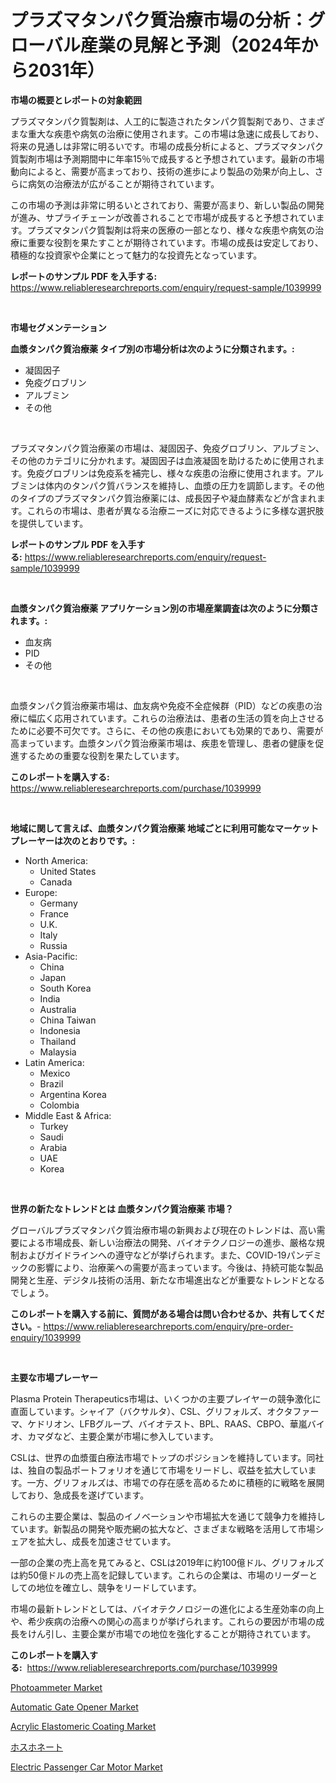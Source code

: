 <p><h1>プラズマタンパク質治療市場の分析：グローバル産業の見解と予測（2024年から2031年）</h1></p><p><strong>市場の概要とレポートの対象範囲</strong></p>
<p><p>プラズマタンパク質製剤は、人工的に製造されたタンパク質製剤であり、さまざまな重大な疾患や病気の治療に使用されます。この市場は急速に成長しており、将来の見通しは非常に明るいです。市場の成長分析によると、プラズマタンパク質製剤市場は予測期間中に年率15％で成長すると予想されています。最新の市場動向によると、需要が高まっており、技術の進歩により製品の効果が向上し、さらに病気の治療法が広がることが期待されています。</p><p>この市場の予測は非常に明るいとされており、需要が高まり、新しい製品の開発が進み、サプライチェーンが改善されることで市場が成長すると予想されています。プラズマタンパク質製剤は将来の医療の一部となり、様々な疾患や病気の治療に重要な役割を果たすことが期待されています。市場の成長は安定しており、積極的な投資家や企業にとって魅力的な投資先となっています。</p></p>
<p><strong>レポートのサンプル PDF を入手する:</strong> <a href="https://www.reliableresearchreports.com/enquiry/request-sample/1039999">https://www.reliableresearchreports.com/enquiry/request-sample/1039999</a></p>
<p>&nbsp;</p>
<p><strong>市場セグメンテーション</strong></p>
<p><strong>血漿タンパク質治療薬 タイプ別の市場分析は次のように分類されます。:</strong></p>
<p><ul><li>凝固因子</li><li>免疫グロブリン</li><li>アルブミン</li><li>その他</li></ul></p>
<p>&nbsp;</p>
<p><p>プラズマタンパク質治療薬の市場は、凝固因子、免疫グロブリン、アルブミン、その他のカテゴリに分かれます。凝固因子は血液凝固を助けるために使用されます。免疫グロブリンは免疫系を補完し、様々な疾患の治療に使用されます。アルブミンは体内のタンパク質バランスを維持し、血漿の圧力を調節します。その他のタイプのプラズマタンパク質治療薬には、成長因子や凝血酵素などが含まれます。これらの市場は、患者が異なる治療ニーズに対応できるように多様な選択肢を提供しています。</p></p>
<p><strong>レポートのサンプル PDF を入手する:</strong>&nbsp;<a href="https://www.reliableresearchreports.com/enquiry/request-sample/1039999">https://www.reliableresearchreports.com/enquiry/request-sample/1039999</a></p>
<p>&nbsp;</p>
<p><strong> 血漿タンパク質治療薬 アプリケーション別の市場産業調査は次のように分類されます。:</strong></p>
<p><ul><li>血友病</li><li>PID</li><li>その他</li></ul></p>
<p>&nbsp;</p>
<p><p>血漿タンパク質治療薬市場は、血友病や免疫不全症候群（PID）などの疾患の治療に幅広く応用されています。これらの治療法は、患者の生活の質を向上させるために必要不可欠です。さらに、その他の疾患においても効果的であり、需要が高まっています。血漿タンパク質治療薬市場は、疾患を管理し、患者の健康を促進するための重要な役割を果たしています。</p></p>
<p><strong>このレポートを購入する:</strong>&nbsp; <a href="https://www.reliableresearchreports.com/purchase/1039999">https://www.reliableresearchreports.com/purchase/1039999</a></p>
<p>&nbsp;</p>
<p><strong>地域に関して言えば、血漿タンパク質治療薬 地域ごとに利用可能なマーケットプレーヤーは次のとおりです。:</strong></p>
<p><ul>
    <li>
        North America:
        <ul>
            <li>United States</li>
            <li>Canada</li>
        </ul>
    </li>
    <li>
        Europe:
        <ul>
            <li>Germany</li>
            <li>France</li>
            <li>U.K.</li>
            <li>Italy</li>
            <li>Russia</li>
        </ul>
    </li>
    <li>
        Asia-Pacific:
        <ul>
            <li>China</li>
            <li>Japan</li>
            <li>South Korea</li>
            <li>India</li>
            <li>Australia</li>
            <li>China Taiwan</li>
            <li>Indonesia</li>
            <li>Thailand</li>
            <li>Malaysia</li>
        </ul>
    </li>
    <li>
        Latin America:
        <ul>
            <li>Mexico</li>
            <li>Brazil</li>
            <li>Argentina Korea</li>
            <li>Colombia</li>
        </ul>
    </li>
    <li>
        Middle East & Africa:
        <ul>
            <li>Turkey</li>
            <li>Saudi</li>
            <li>Arabia</li>
            <li>UAE</li>
            <li>Korea</li>
        </ul>
    </li>
    </ul></p>
<p>&nbsp;</p>
<p><strong>世界の新たなトレンドとは 血漿タンパク質治療薬 市場？</strong></p>
<p><p>グローバルプラズマタンパク質治療市場の新興および現在のトレンドは、高い需要による市場成長、新しい治療法の開発、バイオテクノロジーの進歩、厳格な規制およびガイドラインへの遵守などが挙げられます。また、COVID-19パンデミックの影響により、治療薬への需要が高まっています。今後は、持続可能な製品開発と生産、デジタル技術の活用、新たな市場進出などが重要なトレンドとなるでしょう。</p></p>
<p><strong>このレポートを購入する前に、質問がある場合は問い合わせるか、共有してください。</strong>- <a href="https://www.reliableresearchreports.com/enquiry/pre-order-enquiry/1039999">https://www.reliableresearchreports.com/enquiry/pre-order-enquiry/1039999</a></p>
<p>&nbsp;</p>
<p><strong>主要な市場プレーヤー</strong></p>
<p><p>Plasma Protein Therapeutics市場は、いくつかの主要プレイヤーの競争激化に直面しています。シャイア（バクサルタ）、CSL、グリフォルズ、オクタファーマ、ケドリオン、LFBグループ、バイオテスト、BPL、RAAS、CBPO、華嵐バイオ、カマダなど、主要企業が市場に参入しています。</p><p>CSLは、世界の血漿蛋白療法市場でトップのポジションを維持しています。同社は、独自の製品ポートフォリオを通じて市場をリードし、収益を拡大しています。一方、グリフォルズは、市場での存在感を高めるために積極的に戦略を展開しており、急成長を遂げています。</p><p>これらの主要企業は、製品のイノベーションや市場拡大を通じて競争力を維持しています。新製品の開発や販売網の拡大など、さまざまな戦略を活用して市場シェアを拡大し、成長を加速させています。</p><p>一部の企業の売上高を見てみると、CSLは2019年に約100億ドル、グリフォルズは約50億ドルの売上高を記録しています。これらの企業は、市場のリーダーとしての地位を確立し、競争をリードしています。</p><p>市場の最新トレンドとしては、バイオテクノロジーの進化による生産効率の向上や、希少疾病の治療への関心の高まりが挙げられます。これらの要因が市場の成長をけん引し、主要企業が市場での地位を強化することが期待されています。</p></p>
<p><strong>このレポートを購入する:</strong>&nbsp;&nbsp;<a href="https://www.reliableresearchreports.com/purchase/1039999">https://www.reliableresearchreports.com/purchase/1039999</a></p>
<p><p><a href="https://cute-banjo-8ca.notion.site/Photoammeter-Market-Offers-Provide-Insightful-Data-for-the-Time-Period-from-2024-to-2031-and-also-Pr-618ffe25e4c04391a9acde9952e3b846">Photoammeter Market</a></p><p><a href="https://issuu.com/reportprime-2/docs/automatic-gate-opener-market-size-2030.pptx">Automatic Gate Opener Market</a></p><p><a href="https://github.com/vimar16th/Market-Research-Report-List-3/blob/main/acrylic-elastomeric-coating-market.md">Acrylic Elastomeric Coating Market</a></p><p><a href="https://github.com/zjkmgcs938405/Market-Research-Report-List-1/blob/main/5380314189710.md">ホスホネート</a></p><p><a href="https://view.publitas.com/reportprime-1/electric-passenger-car-motor-market-furnish-information-about-market-size-market-share-market-dynamics-and-projections-spanning-from-2023-to-2030/">Electric Passenger Car Motor Market</a></p></p>